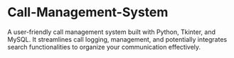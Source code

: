 # Call-Management-System
A user-friendly call management system built with Python, Tkinter, and MySQL. It streamlines call logging, management, and potentially integrates search functionalities to organize your communication effectively.
